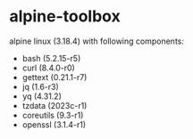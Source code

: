 # alpine-toolbox

alpine linux (3.18.4) with following components:

- bash (5.2.15-r5)
- curl (8.4.0-r0)
- gettext (0.21.1-r7)
- jq (1.6-r3)
- yq (4.31.2)
- tzdata (2023c-r1)
- coreutils (9.3-r1)
- openssl (3.1.4-r1)
